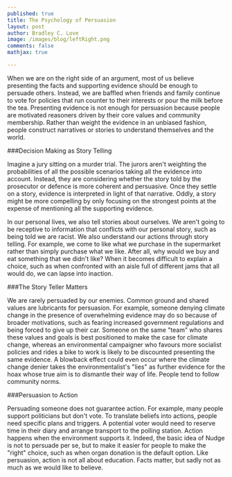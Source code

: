 ```yaml
---
published: true
title: The Psychology of Persuasion
layout: post
author: Bradley C. Love
image: /images/blog/leftRight.png
comments: false
mathjax: true

---
```





When we are on the right side of an argument, most of us believe presenting the facts and supporting evidence should be enough to persuade others. Instead, we are baffled when friends and family continue to vote for policies that run counter to their interests or pour the milk before the tea. Presenting evidence is not enough for persuasion because people are motivated reasoners driven by their core values and community membership. Rather than weight the evidence in an unbiased fashion, people construct narratives or stories to understand themselves and the world.

###Decision Making as Story Telling

Imagine a jury sitting on a murder trial. The jurors aren't weighting the probabilities of all the possible scenarios taking all the evidence into account. Instead, they are considering whether the story told by the prosecutor or defence is more coherent and persuasive. Once they settle on a story, evidence is interpreted in light of that narrative. Oddly, a story might be more compelling by only focusing on the strongest points at the expense of mentioning all the supporting evidence.

In our personal lives, we also tell stories about ourselves. We aren't going to be receptive to information that conflicts with our personal story, such as being told we are racist. We also understand our actions through story telling. For example, we come to like what we purchase in the supermarket rather than simply purchase what we like. After all, why would we buy and eat something that we didn't like? When it becomes difficult to explain a choice, such as when confronted with an aisle full of different jams that all would do, we can lapse into inaction.

###The Story Teller Matters

We are rarely persuaded by our enemies. Common ground and shared values are lubricants for persuasion. For example, someone denying climate change in the presence of overwhelming evidence may do so because of broader motivations, such as fearing increased government regulations and being forced to give up their car. Someone on the same "team" who shares these values and goals is best positioned to make the case for climate change, whereas an environmental campaigner who favours more socialist policies and rides a bike to work is likely to be discounted presenting the same evidence. A blowback effect could even occur where the climate change denier takes the environmentalist's "lies" as further evidence for the hoax whose true aim is to dismantle their way of life. People tend to follow community norms.

###Persuasion to Action

Persuading someone does not guarantee action. For example, many people support politicians but don't vote. To translate beliefs into actions, people need specific plans and triggers. A potential voter would need to reserve time in their diary and arrange transport to the polling station. Action happens when the environment supports it. Indeed, the basic idea of Nudge is not to persuade per se, but to make it easier for people to make the "right" choice, such as when organ donation is the default option. Like persuasion, action is not all about education. Facts matter, but sadly not as much as we would like to believe.





